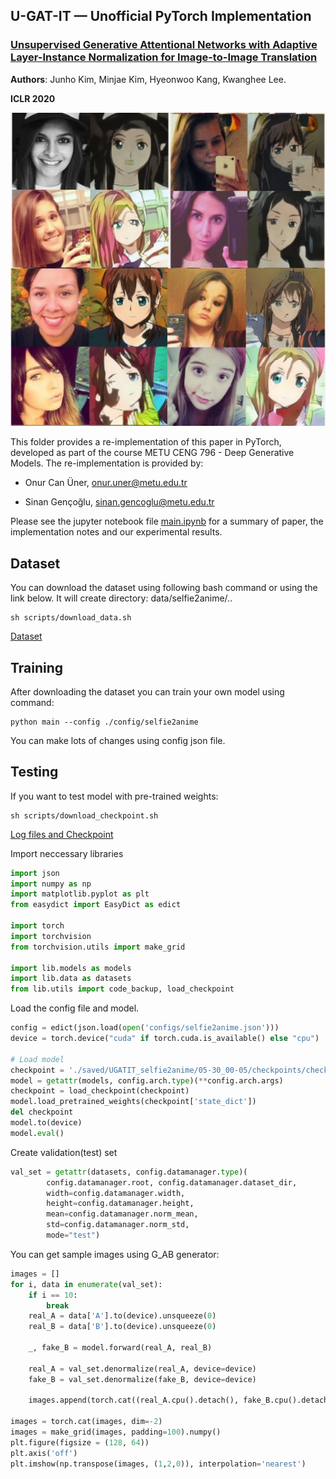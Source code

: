 ## U-GAT-IT &mdash; Unofficial PyTorch Implementation
### [Unsupervised Generative Attentional Networks with Adaptive Layer-Instance Normalization for Image-to-Image Translation](https://arxiv.org/abs/1907.10830)

**Authors**: Junho Kim, Minjae Kim, Hyeonwoo Kang, Kwanghee Lee.

**ICLR 2020**

<div align="center">
  <img src="images/image.png">
</div>

This folder provides a re-implementation of this paper in PyTorch, developed as part of the course METU CENG 796 - Deep Generative Models. The re-implementation is provided by:

* Onur Can Üner, onur.uner@metu.edu.tr 

* Sinan Gençoğlu, sinan.gencoglu@metu.edu.tr

Please see the jupyter notebook file [main.ipynb](main.ipynb) for a summary of paper, the implementation notes and our experimental results.

## Dataset

You can download the dataset using following bash command or using the link below. It will create directory: data/selfie2anime/..

```
sh scripts/download_data.sh
```
[Dataset](https://drive.google.com/file/d/1xOWj1UVgp6NKMT3HbPhBbtq2A4EDkghF/view)


## Training

After downloading the dataset you can train your own model using command:

```
python main --config ./config/selfie2anime
```

You can make lots of changes using config json file. 

## Testing

If you want to test model with pre-trained weights:

```
sh scripts/download_checkpoint.sh
```
[Log files and Checkpoint](https://drive.google.com/file/d/12rsi3jNxflYBiyctn6ipNu2Tdh2WA_SZ/view)

Import neccessary libraries
```python
import json
import numpy as np
import matplotlib.pyplot as plt
from easydict import EasyDict as edict

import torch
import torchvision
from torchvision.utils import make_grid

import lib.models as models
import lib.data as datasets
from lib.utils import code_backup, load_checkpoint
```

Load the config file and model.

```python
config = edict(json.load(open('configs/selfie2anime.json')))
device = torch.device("cuda" if torch.cuda.is_available() else "cpu")

# Load model
checkpoint = './saved/UGATIT_selfie2anime/05-30_00-05/checkpoints/checkpoint-epoch42.pth'
model = getattr(models, config.arch.type)(**config.arch.args)
checkpoint = load_checkpoint(checkpoint)
model.load_pretrained_weights(checkpoint['state_dict'])
del checkpoint
model.to(device)
model.eval()
```

Create validation(test) set

```python
val_set = getattr(datasets, config.datamanager.type)(
        config.datamanager.root, config.datamanager.dataset_dir,
        width=config.datamanager.width,
        height=config.datamanager.height,
        mean=config.datamanager.norm_mean,
        std=config.datamanager.norm_std,
        mode="test")
```

You can get sample images using G_AB generator:

```python
images = []
for i, data in enumerate(val_set):
    if i == 10:
        break
    real_A = data['A'].to(device).unsqueeze(0)
    real_B = data['B'].to(device).unsqueeze(0)

    _, fake_B = model.forward(real_A, real_B)
    
    real_A = val_set.denormalize(real_A, device=device)
    fake_B = val_set.denormalize(fake_B, device=device)

    images.append(torch.cat((real_A.cpu().detach(), fake_B.cpu().detach()), dim=-1))
    
images = torch.cat(images, dim=-2)
images = make_grid(images, padding=100).numpy()
plt.figure(figsize = (128, 64))
plt.axis('off')
plt.imshow(np.transpose(images, (1,2,0)), interpolation='nearest')

```
